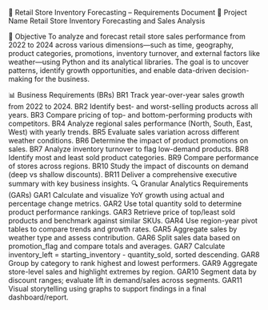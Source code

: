 📄 Retail Store Inventory Forecasting – Requirements Document
🧠 Project Name
Retail Store Inventory Forecasting and Sales Analysis

🎯 Objective
To analyze and forecast retail store sales performance from 2022 to 2024 across various dimensions—such as time, geography, product categories, promotions, inventory turnover, and external factors like weather—using Python and its analytical libraries. The goal is to uncover patterns, identify growth opportunities, and enable data-driven decision-making for the business.

📊 Business Requirements (BRs)
BR1	Track year-over-year sales growth from 2022 to 2024.
BR2	Identify best- and worst-selling products across all years.
BR3	Compare pricing of top- and bottom-performing products with competitors.
BR4	Analyze regional sales performance (North, South, East, West) with yearly trends.
BR5	Evaluate sales variation across different weather conditions.
BR6	Determine the impact of product promotions on sales.
BR7	Analyze inventory turnover to flag low-demand products.
BR8	Identify most and least sold product categories.
BR9	Compare performance of stores across regions.
BR10	Study the impact of discounts on demand (deep vs shallow discounts).
BR11	Deliver a comprehensive executive summary with key business insights.
🔍 Granular Analytics Requirements (GARs)
GAR1	Calculate and visualize YoY growth using actual and percentage change metrics.
GAR2	Use total quantity sold to determine product performance rankings.
GAR3	Retrieve price of top/least sold products and benchmark against similar SKUs.
GAR4	Use region-year pivot tables to compare trends and growth rates.
GAR5	Aggregate sales by weather type and assess contribution.
GAR6	Split sales data based on promotion_flag and compare totals and averages.
GAR7	Calculate inventory_left = starting_inventory - quantity_sold, sorted descending.
GAR8	Group by category to rank highest and lowest performers.
GAR9	Aggregate store-level sales and highlight extremes by region.
GAR10	Segment data by discount ranges; evaluate lift in demand/sales across segments.
GAR11	Visual storytelling using graphs to support findings in a final dashboard/report.
